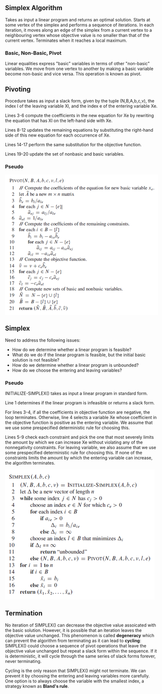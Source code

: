 ## Simplex Algorithm

Takes as input a linear program and returns an optimal solution. Starts at some vertex of the simplex and performs a sequence of iterations. In each iteration, it moves along an edge of the simplex from a current vertex to a neighbouring vertex whose objective value is no smaller than that of the current vertex. Terminates when it reaches a local maximum.

### Basic, Non-Basic, Pivot

Linear equalities express "basic" variables in terms of other "non-basic" variables. We move from one vertex to another by making a basic variable become non-basic and vice versa. This operation is known as pivot.

## Pivoting

Procedure takes as input a slack form, given by the tuple (N,B,A,b,c,v), the index l of the leaving variable Xl, and the index e of the entering variable Xe.

Lines 3-6 compute the coefficients in the new equation for Xe by rewriting the equation that has Xl on the left-hand side with Xe.

Lines 8-12 updates the remaining equations by substituting the right-hand side of this new equation for each occurrence of Xe.

Lines 14-17 perform the same substitution for the objective function.

Lines 19-20 update the set of nonbasic and basic variables.

### Pseudo

<img src="../../../images/simplex-pivot.PNG">

## Simplex

Need to address the following issues:

- How do we determine whether a linear program is feasible?
- What do we do if the linear program is feasible, but the initial basic solution is not feasible?
- How do we determine whether a linear program is unbounded?
- How do we choose the entering and leaving variables?

### Pseudo

INITIALIZE-SIMPLEX() takes as input a linear program in standard form.

Line 1 determines if the linear program is infeasible or returns a slack form.

For lines 3-4, if all the coefficients in objective function are negative, the loop terminates. Otherwise, line 4 selects a variable Xe whose coefficient in the objective function is positive as the entering variable. We assume that we use some prespecified deterministic rule for choosing this.

Lines 5-9 check each constraint and pick the one that most severely limits the amount by which we can increase Xe without violating any of the nonnegativity constraints. For leaving variable, we also assume that we use some prespecified deterministic rule for choosing this. If none of the constraints limits the amount by which the entering variable can increase, the algorithm terminates.

<img src="../../../images/simplex-algo.PNG">

## Termination

No iteration of SIMPLEX() can decrease the objective value assoicated with the basic solution. However, it is possible that an iteration leaves the objective value unchanged. This phenomenon is called **degeneracy** which can prevent the algorithm from terminating as it can lead to **cycling**: SIMPLEX() could choose a sequence of pivot operations that leave the objective value unchanged but repeat a slack form within the sequence. If it is deterministic, it will cycle through the same series of slack forms forever, never terminating.

Cycling is the only reason that SIMPLEX() might not terminate. We can prevent it by choosing the entering and leaving variables more carefully. One option is to always choose the variable with the smallest index, a strategy known as **Bland's rule**.
